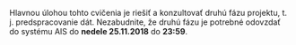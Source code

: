 Hlavnou úlohou tohto cvičenia je riešiť a konzultovať druhú fázu projektu, t. j. predspracovanie dát. Nezabudnite, že druhú fázu je potrebné odovzdať do systému AIS do **nedele 25.11.2018** do **23:59**.